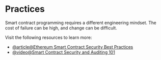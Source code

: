 # Practices

Smart contract programming requires a different engineering mindset. The cost of failure can be high, and change can be difficult.

Visit the following resources to learn more:

- [@article@Ethereum Smart Contract Security Best Practices](https://consensys.github.io/smart-contract-best-practices/)
- [@video@Smart Contract Security and Auditing 101](https://youtu.be/0aJfCug1zTM)
